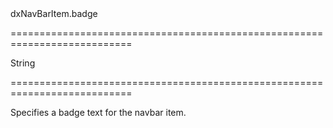 <!--id-->dxNavBarItem.badge<!--/id-->
===========================================================================
<!--type-->String<!--/type-->
===========================================================================

<!--shortDescription-->
Specifies a badge text for the navbar item.
<!--/shortDescription-->

<!--fullDescription-->

<!--/fullDescription-->